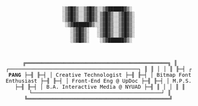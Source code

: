 <div align="center">
<pre>
<code>
░▒▓█▓▒░░▒▓█▓▒░░▒▓██████▓▒░  
░▒▓█▓▒░░▒▓█▓▒░▒▓█▓▒░░▒▓█▓▒░ 
░▒▓█▓▒░░▒▓█▓▒░▒▓█▓▒░░▒▓█▓▒░ 
 ░▒▓██████▓▒░░▒▓█▓▒░░▒▓█▓▒░ 
   ░▒▓█▓▒░   ░▒▓█▓▒░░▒▓█▓▒░ 
   ░▒▓█▓▒░   ░▒▓█▓▒░░▒▓█▓▒░ 
   ░▒▓█▓▒░    ░▒▓██████▓▒░  
</code>

╔═════════════════════════════════════════════╗
║ ┌─────────────────────────────────────────┐ ║
║ │                                         │ ║
╟─┤    ┌ **BEN PANG**                           ├─╢
╟─┤    │ Creative Technologist              ├─╢
╟─┤    │ Bitmap Font Enthusiast             ├─╢
╟─┤    │ Front-End Eng @ UpDoc              ├─╢
╟─┤    │ M.P.S. @ NYU ITP                   ├─╢
╟─┤    │ B.A. Interactive Media @ NYUAD     ├─╢
║ │                                         │ ║
║ └─────────────────────────────────────────┘ ║
╚═════════════════════════════════════════════╝
</pre>
</div>
